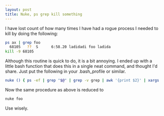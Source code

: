 ```yaml
---
layout: post
title: Nuke, ps grep kill something
---
```


I have lost count of how many times I have had a rogue process I needed to kill by doing the following:

```bash
ps ax | grep foo
  68105   ??  S      6:58.20 ladidadi foo ladida
kill -9 68105
```

Although this routine is quick to do, it is a bit annoying. I ended up with a little bash function that does this in a single neat command, and thought I'd share.
Just put the following in your .bash\_profile or similar.

```bash
nuke () { ps -ef | grep "$@" | grep -v grep | awk '{print $2}' | xargs kill -9; }
```

Now the same procedure as above is reduced to

```bash
nuke foo
```

Use wisely.
